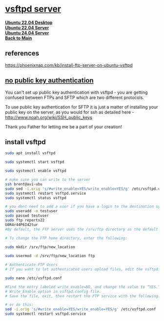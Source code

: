 # **[vsftpd server](https://phoenixnap.com/kb/install-ftp-server-on-ubuntu-vsftpd)**

**[Ubuntu 22.04 Desktop](../../ubuntu22-04/desktop-install.md)**\
**[Ubuntu 22.04 Server](../../ubuntu22-04/server-install.md)**\
**[Ubuntu 24.04 Server](../../ubuntu24_04/server-install.md)**\
**[Back to Main](../../../README.md)**

## references

<https://phoenixnap.com/kb/install-ftp-server-on-ubuntu-vsftpd>

## **[no public key authentication](https://www.jscape.com/blog/setting-up-sftp-public-key-authentication-command-line)**

You can't set up public key authentication with vsftpd - you are getting confused between FTPs and SFTP which are two different protocols.

To use public key authentication for SFTP it is just a matter of installing your public key on the server, as you would for ssh as detailed here - <http://www.noah.org/wiki/SSH_public_keys>

Thank you Father for letting me be a part of your creation!

## install vsftpd

```bash
sudo apt install vsftpd 

sudo systemctl start vsftpd 

sudo systemctl enable vsftpd 

# make sure you can write to the server
ssh brent@avi-ubu
sudo sed -i.orig 's/#write_enable=YES/write_enable=YES/g' /etc/vsftpd.conf
sudo systemctl restart vsftpd.service
sudo systemctl status vsftpd 

# you dont need to add a user if you have a login to the destination system.
sudo useradd -m testuser 
sudo passwd testuser 
sudo ftp reports22 
U0R4r44P6I42tur
#By default, the FTP server uses the /srv/ftp directory as the default directory. You can change this by creating a new directory and changing the FTP user home directory. 

# To change the FTP home directory, enter the following: 

sudo mkdir /srv/ftp/new_location 
 
sudo usermod -d /srv/ftp/new_location ftp 

# Authenticate FTP Users
# If you want to let authenticated users upload files, edit the vsftpd.conf file by entering the following:

sudo nano /etc/vsftpd.conf

#Find the entry labeled write_enable=NO, and change the value to “YES.”
# Write_Enable option in vsftpd.config file.
# Save the file, exit, then restart the FTP service with the following:

# or do this: 
sed -i.orig 's/#write_enable=YES/write_enable=YES/g' /etc/vsftpd.conf
sudo systemctl restart vsftpd.service
```
